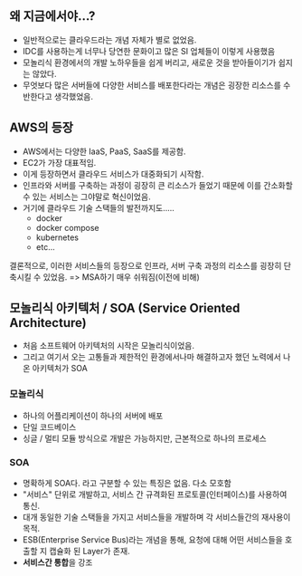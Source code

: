 

## 왜 지금에서야...?
- 일반적으로는 클라우드라는 개념 자체가 별로 없었음.
- IDC를 사용하는게 너무나 당연한 문화이고 많은 SI 업체들이 이렇게 사용했음
- 모놀리식 환경에서의 개발 노하우들을 쉽게 버리고, 새로운 것을 받아들이기가 쉽지는 않았다.
- 무엇보다 많은 서버들에 다양한 서비스를 배포한다라는 개념은 굉장한 리소스를 수반한다고 생각했었음.

## AWS의 등장
- AWS에서는 다양한 IaaS, PaaS, SaaS를 제공함.
- EC2가 가장 대표적임.
- 이게 등장하면서 클라우드 서비스가 대중화되기 시작함.
- 인프라와 서버를 구축하는 과정이 굉장히 큰 리소스가 들었기 때문에 이를 간소화할 수 있는 서비스는 그야말로 혁신이었음.
- 거기에 클라우드 기술 스택들의 발전까지도.....
	- docker
	- docker compose
	- kubernetes
	- etc...

결론적으로, 이러한 서비스들의 등장으로 인프라, 서버 구축 과정의 리소스를 굉장히 단축시킬 수 있었음.
=> MSA하기 매우 쉬워짐(이전에 비해)

## 모놀리식 아키텍처 / SOA (Service Oriented Architecture)
- 처음 소프트웨어 아키텍처의 시작은 모놀리식이었음.
- 그리고 여기서 오는 고통들과 제한적인 환경에서나마 해결하고자 했던 노력에서 나온 아키텍처가 SOA

### 모놀리식
- 하나의 어플리케이션이 하나의 서버에 배포
- 단일 코드베이스
- 싱글 / 멀티 모듈 방식으로 개발은 가능하지만, 근본적으로 하나의 프로세스

### SOA
- 명확하게 SOA다. 라고 구분할 수 있는 특징은 없음. 다소 모호함
- "서비스" 단위로 개발하고, 서비스 간 규격화된 프로토콜(인터페이스)를 사용하여 통신.
- 대개 동일한 기술 스택들을 가지고 서비스들을 개발하며 각 서비스들간의 재사용이 목적.
- ESB(Enterprise Service Bus)라는 개념을 통해, 요청에 대해 어떤 서비스들을 호출할 지 캡슐화 된 Layer가 존재.
- **서비스간 통합**을 강조

